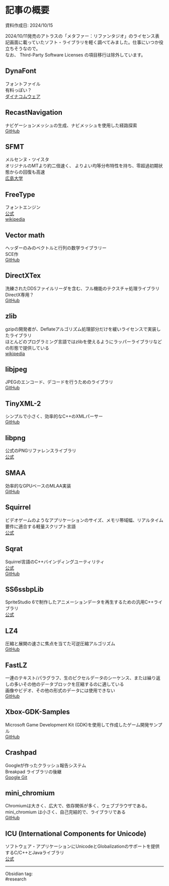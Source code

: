 # 記事の概要

資料作成日: 2024/10/15

2024/10/11発売のアトラスの「メタファー：リファンタジオ」のライセンス表記画面に載っていたソフト・ライブラリを軽く調べてみました。仕事にいつか役立ちそうなので。  
なお、 Third-Party Software Licenses の項目移行は除外しています。  

## DynaFont

フォントファイル  
有料っぽい？  
[ダイナコムウェア](https://www.dynacw.co.jp/product/product_list.aspx)  

## RecastNavigation

ナビゲーションメッシュの生成、ナビメッシュを使用した経路探索  
[GitHub](https://github.com/recastnavigation/recastnavigation)  

## SFMT

メルセンヌ・ツイスタ  
オリジナルのMTより約二倍速く、 よりよい均等分布特性を持ち、零超過初期状態からの回復も高速  
[広島大学](http://www.math.sci.hiroshima-u.ac.jp/m-mat/MT/SFMT/index-jp.html)  

## FreeType

フォントエンジン  
[公式](https://freetype.org/)  
[wikipedia](https://ja.wikipedia.org/wiki/FreeType)  

## Vector math

ヘッダーのみのベクトルと行列の数学ライブラリー  
SCE作  
[GitHub](https://github.com/glampert/vectormath)  

## DirectXTex

洗練されたDDSファイルリーダを含む、フル機能のテクスチャ処理ライブラリ  
DirectX専用？  
[GitHub](https://github.com/microsoft/DirectXTex)  

## zlib

gzipの開発者が、Deflateアルゴリズム処理部分だけを緩いライセンスで実装したライブラリ  
ほとんどのプログラミング言語ではzlibを使えるようにラッパーライブラリなどの形態で提供している  
[wikipedia](https://ja.wikipedia.org/wiki/Zlib)  

## libjpeg

JPEGのエンコード、デコードを行うためのライブラリ  
[GitHub](https://github.com/winlibs/libjpeg/)  

## TinyXML-2

シンプルで小さく、効率的なC++のXMLパーサー  
[GitHub](https://github.com/leethomason/tinyxml2)  

## libpng

公式のPNGリファレンスライブラリ  
[公式](http://www.libpng.org/pub/png/libpng.html)  

## SMAA

効率的なGPUベースのMLAA実装  
[GitHub](https://github.com/iryoku/smaa)  

## Squirrel

ビデオゲームのようなアプリケーションのサイズ、メモリ帯域幅、リアルタイム要件に適合する軽量スクリプト言語  
[公式](http://squirrel-lang.org/)  

## Sqrat

Squirrel言語のC++バインディングユーティリティ  
[公式](https://scrat.sourceforge.net/)  
[GitHub](https://github.com/hakase-labs/sqrat)  

## SS6ssbpLib

SpriteStudio 6で制作したアニメーションデータを再生するための汎用C++ライブラリ  
[公式](https://github.com/SpriteStudio/SS6ssbpLib)  

## LZ4

圧縮と展開の速さに焦点を当てた可逆圧縮アルゴリズム  
[GitHub](https://github.com/lz4/lz4)  

## FastLZ

一連のテキスト/パラグラフ、生のピクセルデータのシーケンス、または繰り返しの多いその他のデータブロックを圧縮するのに適している  
画像やビデオ、その他の形式のデータには使用できない  
[GitHub](https://github.com/ariya/FastLZ)  

## Xbox-GDK-Samples

Microsoft Game Development Kit (GDK)を使用して作成したゲーム開発サンプル  
[GitHub](https://github.com/microsoft/Xbox-GDK-Samples)  

## Crashpad

Googleが作ったクラッシュ報告システム  
Breakpad ライブラリの後継  
[Google Git](https://chromium.googlesource.com/crashpad/crashpad/)  

## mini_chromium

Chromiumは大きく、広大で、依存関係が多く、ウェブブラウザである。mini_chromium は小さく、自己完結的で、ライブラリである  
[GitHub](https://github.com/chromium/mini_chromium)  

## ICU (International Components for Unicode)

ソフトウェア・アプリケーションにUnicodeとGlobalizationのサポートを提供するC/C++とJavaライブラリ  
[公式](https://icu.unicode.org/)  

---
Obsidian tag:  
#research  
